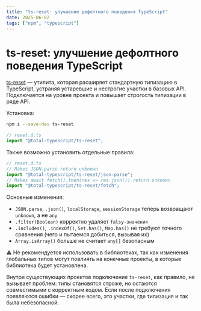 ```yaml
---
title: "ts-reset: улучшение дефолтного поведения TypeScript"
date: 2025-06-02
tags: ["npm", "typescript"]
---
```


# ts-reset: улучшение дефолтного поведения TypeScript

[ts-reset](https://www.totaltypescript.com/ts-reset) — утилита, которая расширяет стандартную типизацию в TypeScript, устраняя устаревшие и нестрогие участки в базовых API.
Подключается на уровне проекта и повышает строгость типизации в ряде API.

Установка:

```bash
npm i --save-dev ts-reset
```

```ts
// reset.d.ts
import "@total-typescript/ts-reset";
```

Также возможно установить отдельные правила:

```ts
// reset.d.ts
// Makes JSON.parse return unknown
import "@total-typescript/ts-reset/json-parse";
// Makes await fetch().then(res => res.json()) return unknown
import "@total-typescript/ts-reset/fetch";
```

Основные изменения:

- `JSON.parse`, `.json()`, `localStorage`, `sessionStorage` теперь возвращают `unknown`, а не `any`
- `.filter(Boolean)` корректно удаляет `falsy-значения`
- `.includes()`, `.indexOf()`, `Set.has()`, `Map.has()` не требуют точного сравнения (чего и пытаемся добиться, вызывая их)
- `Array.isArray()` больше не считает `any[]` безопасным

⚠️ Не рекомендуется использовать в библиотеках, так как изменения глобальных типов могут повлиять на конечные проекты, в которые библиотека будет установлена.

Внутри существующих проектов подключение `ts-reset`, как правило, не вызывает проблем: типы становятся строже, но остаются совместимыми с корректным кодом.
Если после подключения появляются ошибки — скорее всего, это участки, где типизация и так была небезопасной.
